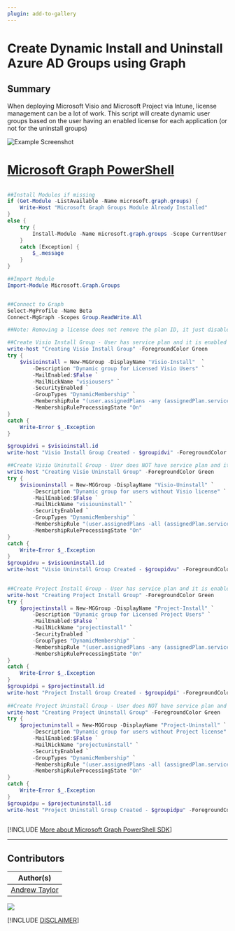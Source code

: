 ```yaml
---
plugin: add-to-gallery
---
```


# Create Dynamic Install and Uninstall Azure AD Groups using Graph

## Summary

When deploying Microsoft Visio and Microsoft Project via Intune, license management can be a lot of work.  This script will create dynamic user groups based on the user having an enabled license for each application (or not for the uninstall groups)

![Example Screenshot](assets/example.png)




# [Microsoft Graph PowerShell](#tab/graphps)

```powershell

##Install Modules if missing
if (Get-Module -ListAvailable -Name microsoft.graph.groups) {
    Write-Host "Microsoft Graph Groups Module Already Installed"
} 
else {
    try {
        Install-Module -Name microsoft.graph.groups -Scope CurrentUser -Repository PSGallery -Force -AllowClobber 
    }
    catch [Exception] {
        $_.message 
    }
}

##Import Module
Import-Module Microsoft.Graph.Groups


##Connect to Graph
Select-MgProfile -Name Beta
Connect-MgGraph -Scopes Group.ReadWrite.All

##Note: Removing a license does not remove the plan ID, it just disables it, hence the check that is it enabled

##Create Visio Install Group - User has service plan and it is enabled
write-host "Creating Visio Install Group" -ForegroundColor Green
try {
    $visioinstall = New-MGGroup -DisplayName "Visio-Install"  `
        -Description "Dynamic group for Licensed Visio Users" `
        -MailEnabled:$False `
        -MailNickName "visiousers" `
        -SecurityEnabled `
        -GroupTypes "DynamicMembership" `
        -MembershipRule "(user.assignedPlans -any (assignedPlan.servicePlanId -eq ""663a804f-1c30-4ff0-9915-9db84f0d1cea"" -and assignedPlan.capabilityStatus -eq ""Enabled""))" `
        -MembershipRuleProcessingState "On"
}
catch {
    Write-Error $_.Exception
}

$groupidvi = $visioinstall.id
write-host "Visio Install Group Created - $groupidvi" -ForegroundColor Green

##Create Visio Uninstall Group - User does NOT have service plan and it is not enabled
write-host "Creating Visio Uninstall Group" -ForegroundColor Green
try {
    $visiouninstall = New-MGGroup -DisplayName "Visio-Uninstall" `
        -Description "Dynamic group for users without Visio license" `
        -MailEnabled:$False `
        -MailNickName "visiouninstall" `
        -SecurityEnabled `
        -GroupTypes "DynamicMembership" `
        -MembershipRule "(user.assignedPlans -all (assignedPlan.servicePlanId -ne ""663a804f-1c30-4ff0-9915-9db84f0d1cea"" -and assignedPlan.capabilityStatus -ne ""Enabled""))" `
        -MembershipRuleProcessingState "On"
}
catch {
    Write-Error $_.Exception
}
$groupidvu = $visiouninstall.id
write-host "Visio Uninstall Group Created - $groupidvu" -ForegroundColor Green
       

##Create Project Install Group - User has service plan and it is enabled
write-host "Creating Project Install Group" -ForegroundColor Green
try {
    $projectinstall = New-MGGroup -DisplayName "Project-Install" `
        -Description "Dynamic group for Licensed Project Users" `
        -MailEnabled:$False `
        -MailNickName "projectinstall" `
        -SecurityEnabled `
        -GroupTypes "DynamicMembership" `
        -MembershipRule "(user.assignedPlans -any (assignedPlan.servicePlanId -eq ""fafd7243-e5c1-4a3a-9e40-495efcb1d3c3"" -and assignedPlan.capabilityStatus -eq ""Enabled""))" `
        -MembershipRuleProcessingState "On"
}
catch {
    Write-Error $_.Exception
}
$groupidpi = $projectinstall.id
write-host "Project Install Group Created - $groupidpi" -ForegroundColor Green
       
##Create Project Uninstall Group - User does NOT have service plan and it is not enabled
write-host "Creating Project Uninstall Group" -ForegroundColor Green
try {
    $projectuninstall = New-MGGroup -DisplayName "Project-Uninstall" `
        -Description "Dynamic group for users without Project license" `
        -MailEnabled:$False `
        -MailNickName "projectuninstall" `
        -SecurityEnabled `
        -GroupTypes "DynamicMembership" `
        -MembershipRule "(user.assignedPlans -all (assignedPlan.servicePlanId -ne ""fafd7243-e5c1-4a3a-9e40-495efcb1d3c3"" -and assignedPlan.capabilityStatus -ne ""Enabled""))" `
        -MembershipRuleProcessingState "On"
}
catch {
    Write-Error $_.Exception
}
$groupidpu = $projectuninstall.id
write-host "Project Uninstall Group Created - $groupidpu" -ForegroundColor Green
       
```
[!INCLUDE [More about Microsoft Graph PowerShell SDK](../../docfx/includes/MORE-GRAPHSDK.md)]
***


## Contributors

| Author(s)                                            |
|------------------------------------------------------|
| [Andrew Taylor](https://github.com/andrew-s-taylor) |



<img src="https://m365-visitor-stats.azurewebsites.net/script-samples/scripts/aad-graph-create-dynamic-groups-project-visio?labelText=Visitors" class="img-visitor" aria-hidden="true" />

[!INCLUDE [DISCLAIMER](../../docfx/includes/DISCLAIMER.md)]
